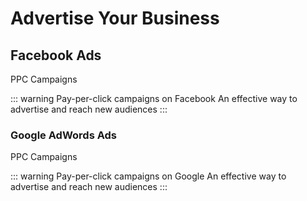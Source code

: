 # Advertise Your Business

## Facebook Ads

PPC Campaigns

::: warning Pay-per-click campaigns on Facebook
An effective way to advertise and reach new audiences
:::

### Google AdWords Ads

PPC Campaigns

::: warning Pay-per-click campaigns on Google
An effective way to advertise and reach new audiences
:::
